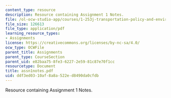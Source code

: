 ```yaml
---
content_type: resource
description: Resource containing Assignment 1 Notes.
file: /ol-ocw-studio-app/courses/1-253j-transportation-policy-and-environmental-limits-spring-2004/ddf3ed0310af8a8a522ed8490da0cfdb_assn1notes.pdf
file_size: 126613
file_type: application/pdf
learning_resource_types:
- Assignments
license: https://creativecommons.org/licenses/by-nc-sa/4.0/
ocw_type: OCWFile
parent_title: Assignments
parent_type: CourseSection
parent_uid: e82baa75-8fe3-6227-2e59-81c87e70f1cc
resourcetype: Document
title: assn1notes.pdf
uid: ddf3ed03-10af-8a8a-522e-d8490da0cfdb
---
```

Resource containing Assignment 1 Notes.